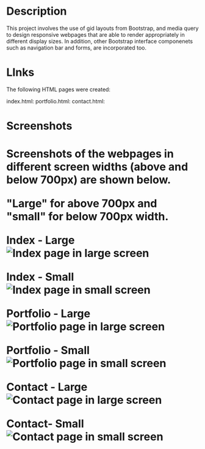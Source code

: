 <h1>Description</h1>
This project involves the use of gid layouts from Bootstrap, and media query to design responsive webpages that are able to render appropriately in different display sizes. In addition, other Bootstrap interface componenets such as navigation bar and forms, are incorporated too.

<h1>LInks</h1>
The following HTML pages were created:

index.html: 
portfolio.html:
contact.html:

<h1>Screenshots<h1>
Screenshots of the webpages in different screen widths (above and below 700px) are shown below.

"Large" for above 700px and "small" for below 700px width.

Index - Large
<img src="assets\Index_large.png" alt="Index page in large screen">

Index - Small
<img src="assets\Index_small.png" alt="Index page in small screen">

Portfolio - Large
<img src="assets\Portfolio_large.png" alt="Portfolio page in large screen">

Portfolio - Small
<img src="assets\Portfolio_small.png" alt="Portfolio page in small screen">

Contact - Large
<img src="assets\Contact_large.png" alt="Contact page in large screen">

Contact- Small
<img src="assets\Contact_small.png" alt="Contact page in small screen">

